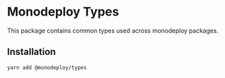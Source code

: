 # Monodeploy Types

This package contains common types used across monodeploy packages.

## Installation

```sh
yarn add @monodeploy/types
```

